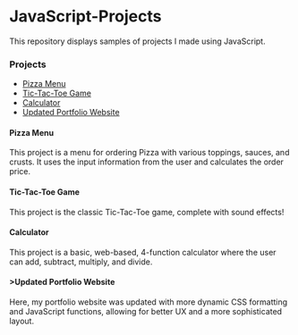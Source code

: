 # JavaScript-Projects
This repository displays samples of projects I made using JavaScript.

<h3>Projects</h3>
  <ul>
    <li><a href="https://github.com/zeeebs/JavaScript-Projects/tree/main/Pizza%20Menu" target="_blank">Pizza Menu</a></li>
    <li><a href="https://github.com/zeeebs/JavaScript-Projects/tree/main/TicTacToe" target="_blank">Tic-Tac-Toe Game</a></li>
    <li><a href="https://github.com/zeeebs/JavaScript-Projects/tree/main/Calculator" target="_blank">Calculator</a></li>
    <li><a href="https://github.com/zeeebs/JavaScript-Projects/tree/main/Final%20Assignment%20-%20portfolio%20website%20upgrade" target="_blank">Updated Portfolio    Website</a></li>
  </ul>

<h4>Pizza Menu</h4>

This project is a menu for ordering Pizza with various toppings, sauces, and crusts. It uses the input information from the user and calculates the order price.

<h4>Tic-Tac-Toe Game</h4>

This project is the classic Tic-Tac-Toe game, complete with sound effects!

<h4>Calculator</h4>

This project is a basic, web-based, 4-function calculator where the user can add, subtract, multiply, and divide.

<h4>>Updated Portfolio Website</h4>

Here, my portfolio website was updated with more dynamic CSS formatting and JavaScript functions, allowing for better UX and a more sophisticated layout.
